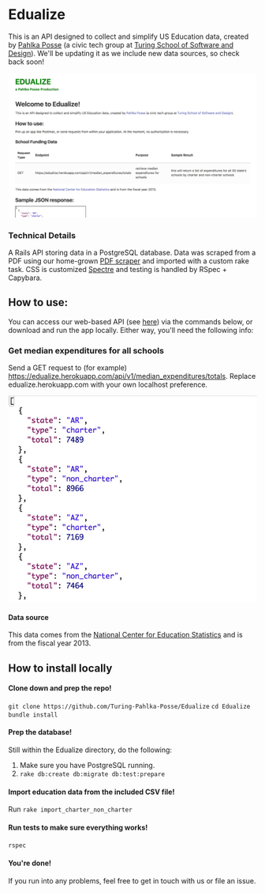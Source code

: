 # Edualize

This is an API designed to collect and simplify US Education data, created by [Pahlka Posse](https://github.com/Turing-Pahlka-Posse) (a civic tech group at [Turing School of Software and Design](https://www.turing.io)). We'll be updating it as we include new data sources, so check back soon!

![View page sample](https://github.com/bermannoah/repo-images/blob/master/pahlka-edualize-view-page-image.jpg)

### Technical Details

A Rails API storing data in a PostgreSQL database. Data was scraped from a PDF using our home-grown [PDF scraper](https://github.com/Turing-Pahlka-Posse/pdf-translate) and imported with a custom rake task. CSS is customized [Spectre](https://picturepan2.github.io/spectre/) and testing is handled by RSpec + Capybara.

## How to use:

You can access our web-based API (see [here](https://edualize.herokuapp.com)) via the commands below, or download and run the app locally. Either way, you'll need the following info:

### Get median expenditures for all schools

Send a GET request to (for example) https://edualize.herokuapp.com/api/v1/median_expenditures/totals. Replace edualize.herokuapp.com with your own localhost preference.

![Sample Json Response](https://github.com/bermannoah/repo-images/blob/master/pahlka-edualize-api-return-sample.jpg?raw=true)

#### Data source
This data comes from the [National Center for Education Statistics](https://nces.ed.gov/ccd/pub_pubdistricts.asp) and is from the fiscal year 2013.

## How to install locally

#### Clone down and prep the repo!

`git clone https://github.com/Turing-Pahlka-Posse/Edualize`
`cd Edualize`
`bundle install`

#### Prep the database!

Still within the Edualize directory, do the following:

1. Make sure you have PostgreSQL running. 
2. `rake db:create db:migrate db:test:prepare`

#### Import education data from the included CSV file!

Run `rake import_charter_non_charter`

#### Run tests to make sure everything works!

`rspec`

#### You're done!

If you run into any problems, feel free to get in touch with us or file an issue.
